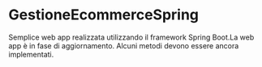 # GestioneEcommerceSpring

Semplice web app realizzata utilizzando il framework Spring Boot.La web app è in fase di aggiornamento. Alcuni metodi devono essere ancora implementati.

